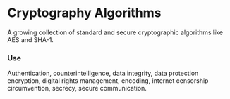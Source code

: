 # Cryptography Algorithms 

A growing collection of standard and secure cryptographic algorithms like AES and SHA-1.

### Use
Authentication, counterintelligence, data integrity, data protection encryption, digital 
rights management, encoding, internet censorship circumvention, secrecy, secure communication. 
